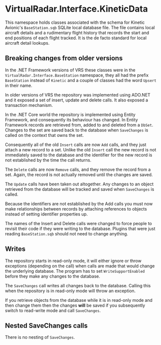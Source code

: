 ﻿# VirtualRadar.Interface.KineticData

This namespace holds classes associated with the schema for Kinetic Avionic's `BaseStation.sqb`
SQLite local database file. The file contains local aircraft details and a rudimentary flight history
that records the start and end positions of each flight tracked. It is the de facto standard for local
aircraft detail lookups.

## Breaking changes from older versions

In the .NET Framework versions of VRS these classes were in the `VirtualRadar.Interface.BaseStation`
namespace, they all had the prefix `BaseStation` instead of `Kinetic` and a couple of classes had the
word `Upsert` in their name.

In older versions of VRS the repository was implemented using ADO.NET and it exposed a set of insert,
update and delete calls. It also exposed a transaction mechanism.

In the .NET Core world the repository is implemented using Entity Framework, and consequently its
behaviour has changed. In Entity Framework records are retrieved from, added to and deleted from a
`DbSet`. Changes to the set are saved back to the database when `SaveChanges` is called on the context
that owns the set.

Consequently all of the old `Insert` calls are now `Add` calls, and they just attach a new record to a
set. Unlike the old `Insert` call the new record is not immediately saved to the database and the identifier
for the new record is not established by the time the call returns.

The `Delete` calls are now `Remove` calls, and they remove the record from a set. Again, the record is not
actually removed until the changes are saved.

The `Update` calls have been taken out altogether. Any changes to an object retrieved from the database
will be tracked and saved when `SaveChanges` is called.

Because the identifiers are not established by the Add calls you must now make relationships between
records by attaching references to objects instead of setting identifier properties up.

The names of the Insert and Delete calls were changed to force people to revisit their code if they
were writing to the database. Plugins that were just reading `BaseStation.sqb` should not need to change
anything.

## Writes

The repository starts in read-only mode, it will either ignore or throw exceptions (depending on the
call) when calls are made that would change the underlying database. The program has to set
`WriteSupportEnabled` before they make any changes to the database.

The `SaveChanges` call writes all changes back to the database. Calling this when the repository is in
read-only mode will throw an exception.

If you retrieve objects from the database while it is in read-only mode and then change them then the
changes **will** be saved if you subsequently switch to read-write mode and call `SaveChanges`.

## Nested SaveChanges calls

There is no nesting of `SaveChanges`.
